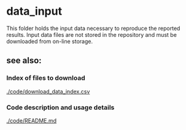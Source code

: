 data_input
==========

This folder holds the input data necessary to reproduce the reported results. Input data files are not stored in the repository and must be downloaded from on-line storage. 

see also:
---------

### Index of files to download
[./code/download_data_index.csv](./code/download_data_index.csv)

### Code description and usage details
[./code/README.md](./code/README.md)


